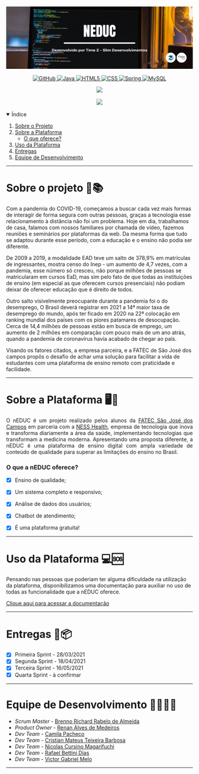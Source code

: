
<p align="center">
    <a href="gttps://github.com">
        <img src="https://github.com/brennorichard/FrontEnd-API2021/blob/main/readassets/neduc.png"/>
    </a>
</p>

<p align="center">
    <a href="gttps://github.com">
        <img alt="GitHub" src="https://img.shields.io/badge/GitHub-100000?style=for-the-badge&logo=github&logoColor=white"/>
    </a>
    <a href="https://www.java.com/pt-BR/">
        <img alt="Java" src="https://img.shields.io/badge/java-%23ED8B00.svg?&style=for-the-badge&logo=java&logoColor=white"/>
    </a>
    <a href="https://developer.mozilla.org/pt-BR/docs/Web/Guide/HTML/HTML5">
    <img alt="HTML5" src="https://img.shields.io/badge/HTML5-E34F26?style=for-the-badge&logo=html5&logoColor=white"/>
    </a>
    <a href="https://developer.mozilla.org/pt-BR/docs/Web/CSS">
    <img alt="CSS" src="https://img.shields.io/badge/CSS3-1572B6?style=for-the-badge&logo=css3&logoColor=white">
    <a href="https://spring.io">
    <img alt="Spring" src="https://img.shields.io/badge/spring-%236DB33F.svg?&style=for-the-badge&logo=spring&logoColor=white"/>
    <a href="https://www.mysql.com">
    <img alt="MySQL" src="https://img.shields.io/badge/mysql-%2300f.svg?&style=for-the-badge&logo=mysql&logoColor=white"/>
    </a>
</p>
<p align="center">
    <img src="https://img.shields.io/badge/status-em%20desenvolvimento-blue?style=for-the-badge&logo=appveyor">
</p>
<p align="center">
    <img src="https://img.shields.io/badge/Sprint%20atual-Sprint%203-blue?style=for-the-badge&logo=appveyor">
</p>


<details open="open">
  <summary>Índice</summary>
  <ol>
    <li>
      <a href="https://github.com/brennorichard/FrontEnd-API2021#sobre-o-projeto-blue_bookbooks">Sobre o Projeto</a>
     <li>
         <a href="https://github.com/brennorichard/FrontEnd-API2021#sobre-a-plataforma-desktop_computerbook">Sobre a Plataforma</a>
      <ul>
        <li><a href="https://github.com/brennorichard/FrontEnd-API2021#o-que-a-neduc-oferece">O que oferece?</a></li>
      </ul>
    </li>
    <li><a href="https://github.com/brennorichard/FrontEnd-API2021#uso-da-plataforma-computersos">Uso da Plataforma</a></li>
    <li><a href="https://github.com/brennorichard/FrontEnd-API2021#entregas-dartpackage">Entregas</a></li>
    <li><a href="https://github.com/brennorichard/FrontEnd-API2021#equipe-de-desenvolvimento-man_technologistwoman_technologist">Equipe de Desenvolvimento</a></li>
  </ol>
</details>




------------------

# Sobre o projeto :blue_book::books:

Com a pandemia do COVID-19, começamos a buscar cada vez mais formas de interagir de forma segura com outras pessoas, graças a tecnologia esse relacionamento à distância não foi um problema. Hoje em dia, trabalhamos de casa, falamos com nossos familiares por chamada de vídeo, fazemos reuniões e seminários por plataformas da web. Da mesma forma que tudo se adaptou durante esse período, com a educação e o ensino não podia ser diferente. 

De 2009 a 2019, a modalidade EAD teve um salto de 378,9% em matrículas de ingressantes, mostra censo do Inep - um aumento de 4,7 vezes, com a pandemia, esse número só cresceu, não porque milhões de pessoas se matricularam em cursos EaD, mas sim pelo fato de que todas as instituições de ensino (em especial as que oferecem cursos presenciais) não podiam deixar de oferecer educação que é direito de todos.

Outro salto visivelmente preocupante durante a pandemia foi o do desemprego, O Brasil deverá registrar em 2021 a 14ª maior taxa de desemprego do mundo, após ter ficado em 2020 na 22ª colocação em ranking mundial dos países com os piores patamares de desocupação. Cerca de 14,4 milhões de pessoas estão em busca de emprego, um aumento de 2 milhões em comparação com pouco mais de um ano atrás, quando a pandemia de coronavírus havia acabado de chegar ao país.

Visando os fatores citados, a empresa parceira, e a FATEC de São José dos campos propôs o desafio de achar uma solução para facilitar a vida de estudantes com uma plataforma de ensino remoto com praticidade e facilidade.



-----------------

# Sobre a Plataforma :desktop_computer::book:

<p align="justify">O nEDUC é um projeto realizado pelos alunos da <a href="http://fatecsjc-prd.azurewebsites.net">FATEC São José dos Campos</a> em parceria com a <a href="https://ness.com.br/health.php">NESS Health</a>, empresa de tecnologia que inova e transforma diariamente a área da saúde, implementando tecnologias que transformam a medicina moderna. Apresentando uma proposta diferente, a nEDUC é uma plataforma de ensino digital com ampla variedade de conteúdo de qualidade para superar as limitações do ensino no Brasil.</p>
<p align="justify"> </a>



### O que a nEDUC oferece?

- [x] Ensino de qualidade;

- [x] Um sistema completo e responsivo;

- [x] Análise de dados dos usuários;

- [x] Chatbot de atendimento;

- [x] É uma plataforma gratuita!

  

------------------

# Uso da Plataforma :computer::sos:

Pensando nas pessoas que poderiam ter alguma dificuldade na utilização da plataforma, disponibilizamos uma documentação para auxiliar no uso de todas as funcionalidade que a nEDUC oferece. 

<a href="https://github.com/DevSlim001/API_NEDUC/blob/main/readassets/Ajuda%20ao%20usuario.pdf" target="__blank">Clique aqui para acessar a documentação</a>



--------------------------------

# Entregas :dart::package:

- [x] Primeira Sprint - 28/03/2021
- [x] Segunda Sprint  - 18/04/2021
- [x] Terceira Sprint - 16/05/2021
- [x] Quarta Sprint   - à confirmar

-----------------

# Equipe de Desenvolvimento :man_technologist::woman_technologist:

<ul>
    <li><i>Scrum Master - </i><a href="https://github.com/brennorichard" target="__blank">Brenno Richard Rabelo de Almeida</a></li>
    <li><i>Product Owner - </i><a href="https://github.com/medrenan" target="__blank">Renan Alves de Medeiros</a></li>
    <li><i>Dev Team - </i><a href="https://github.com/camilaffpacheco" target="__blank">Camila Pacheco</a></li>
    <li><i>Dev Team - </i><a href="https://github.com/CristianMateusTB" target="__blank">Cristian Mateus Teixeira Barbosa</a></li>
    <li><i>Dev Team - </i><a href="https://github.com/nicursino" target="__blank">Nicolas Cursino Magarifuchi</a></li>
    <li><i>Dev Team - </i><a href="https://github.com/Rafael-BD" target="__blank">Rafael Bettini Dias</a></li>
    <li><i>Dev Team - </i><a href="https://github.com/VGabrielMelo" target="__blank">Victor Gabriel Melo</a></li>
</ul>



----------------

